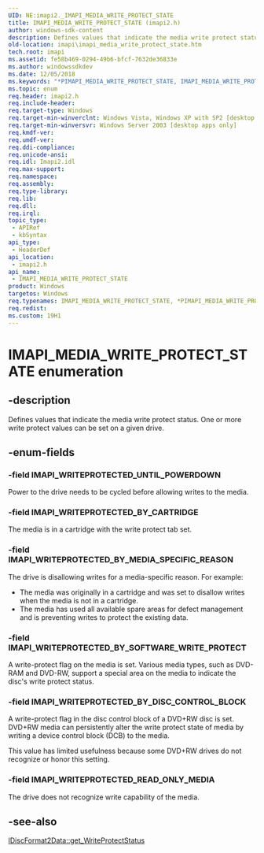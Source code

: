 ```yaml
---
UID: NE:imapi2._IMAPI_MEDIA_WRITE_PROTECT_STATE
title: IMAPI_MEDIA_WRITE_PROTECT_STATE (imapi2.h)
author: windows-sdk-content
description: Defines values that indicate the media write protect status. One or more write protect values can be set on a given drive.
old-location: imapi\imapi_media_write_protect_state.htm
tech.root: imapi
ms.assetid: fe58b469-0294-49b6-bfcf-7632de36833e
ms.author: windowssdkdev
ms.date: 12/05/2018
ms.keywords: "*PIMAPI_MEDIA_WRITE_PROTECT_STATE, IMAPI_MEDIA_WRITE_PROTECT_STATE, IMAPI_MEDIA_WRITE_PROTECT_STATE enumeration [IMAPI], IMAPI_WRITEPROTECTED_BY_CARTRIDGE, IMAPI_WRITEPROTECTED_BY_DISC_CONTROL_BLOCK, IMAPI_WRITEPROTECTED_BY_MEDIA_SPECIFIC_REASON, IMAPI_WRITEPROTECTED_BY_SOFTWARE_WRITE_PROTECT, IMAPI_WRITEPROTECTED_READ_ONLY_MEDIA, IMAPI_WRITEPROTECTED_UNTIL_POWERDOWN, PIMAPI_MEDIA_WRITE_PROTECT_STATE, PIMAPI_MEDIA_WRITE_PROTECT_STATE enumeration pointer [IMAPI], imapi.imapi_media_write_protect_state, imapi2/IMAPI_MEDIA_WRITE_PROTECT_STATE, imapi2/IMAPI_WRITEPROTECTED_BY_CARTRIDGE, imapi2/IMAPI_WRITEPROTECTED_BY_DISC_CONTROL_BLOCK, imapi2/IMAPI_WRITEPROTECTED_BY_MEDIA_SPECIFIC_REASON, imapi2/IMAPI_WRITEPROTECTED_BY_SOFTWARE_WRITE_PROTECT, imapi2/IMAPI_WRITEPROTECTED_READ_ONLY_MEDIA, imapi2/IMAPI_WRITEPROTECTED_UNTIL_POWERDOWN, imapi2/PIMAPI_MEDIA_WRITE_PROTECT_STATE"
ms.topic: enum
req.header: imapi2.h
req.include-header: 
req.target-type: Windows
req.target-min-winverclnt: Windows Vista, Windows XP with SP2 [desktop apps only]
req.target-min-winversvr: Windows Server 2003 [desktop apps only]
req.kmdf-ver: 
req.umdf-ver: 
req.ddi-compliance: 
req.unicode-ansi: 
req.idl: Imapi2.idl
req.max-support: 
req.namespace: 
req.assembly: 
req.type-library: 
req.lib: 
req.dll: 
req.irql: 
topic_type:
 - APIRef
 - kbSyntax
api_type:
 - HeaderDef
api_location:
 - imapi2.h
api_name:
 - IMAPI_MEDIA_WRITE_PROTECT_STATE
product: Windows
targetos: Windows
req.typenames: IMAPI_MEDIA_WRITE_PROTECT_STATE, *PIMAPI_MEDIA_WRITE_PROTECT_STATE
req.redist: 
ms.custom: 19H1
---
```


# IMAPI_MEDIA_WRITE_PROTECT_STATE enumeration


## -description


Defines values that indicate the media write protect status.   One or more write protect values can be set on a given drive.


## -enum-fields




### -field IMAPI_WRITEPROTECTED_UNTIL_POWERDOWN

  Power to the drive needs to be cycled before allowing writes to the media.


### -field IMAPI_WRITEPROTECTED_BY_CARTRIDGE

The media is in a cartridge with the write protect tab set.


### -field IMAPI_WRITEPROTECTED_BY_MEDIA_SPECIFIC_REASON

The drive is disallowing writes for a media-specific reason. For example:  <ul>
<li>The media was originally in a cartridge and was set to disallow writes when the media is not in a cartridge.</li>
<li>The media has used all available spare areas for defect management and is preventing writes to protect the existing data.</li>
</ul>



### -field IMAPI_WRITEPROTECTED_BY_SOFTWARE_WRITE_PROTECT

A write-protect flag on the media is set. Various media types, such as DVD-RAM and DVD-RW, support a special area on the media to indicate the disc's write protect status.


### -field IMAPI_WRITEPROTECTED_BY_DISC_CONTROL_BLOCK

A write-protect flag in the disc control block of a DVD+RW disc is set. DVD+RW media can persistently alter the write protect state of media by writing a device control block (DCB) to the media.  

This value has limited usefulness because some DVD+RW drives do not recognize or honor this setting.


### -field IMAPI_WRITEPROTECTED_READ_ONLY_MEDIA

The drive does not recognize write capability of the media.


## -see-also




<a href="https://msdn.microsoft.com/b3e58024-9a51-46e9-a9a1-c850166c9a85">IDiscFormat2Data::get_WriteProtectStatus</a>
 

 

